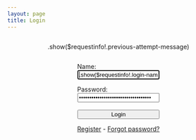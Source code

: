 ```yaml
---
layout: page
title: Login
---
```

<form action="/command/login" method="post">
	<div style="display:flex; flex-direction:column; justify-content:center; margin-bottom:50px;">
		<div style="margin-left:auto; margin-right:auto;">
			<p>.show($requestinfo!.previous-attempt-message)</p>
		</div>
		<div style="margin-left:auto; margin-right:auto;">
			<p style="margin-bottom:0px">Name:</p>
			<input style="width:100%; color:black;" type="text" name="login-name" value=".show($requestinfo!.login-name)" autofocus><br>
			<p style="margin-bottom:0px">Password:</p>
			<input style="width:100%; color:black;" type="password" name="login-password" value=".show($requestinfo!.login-password)"><br><br>
			<input style="width:100%; color:black;" type="submit" value="Login">
			<p><a href="/templates/register.sf.html">Register</a> - <a href="/templates/forgotPassword.sf.html">Forgot password?</a></p>
		</div>
	</div>
</form>